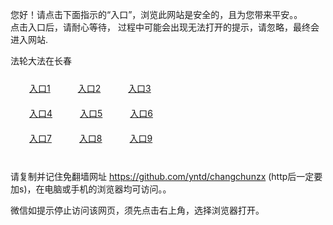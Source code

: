 您好！请点击下面指示的“入口”，浏览此网站是安全的，且为您带来平安。。 <br/>
点击入口后，请耐心等待， 过程中可能会出现无法打开的提示，请忽略，最终会进入网站. </br>

法轮大法在长春<br/>
<div style="padding:10px"><a style="margin:20px" target="_blank" href="https://d2fbgrc6veyo2w.cloudfront.net/2Qpsp?nxlwmgb" id="ccLink1" rel="nofollow">入口1</a> <a target="_blank" style="margin:20px" href="https://d1uf4ml8wx1gfe.cloudfront.net/2Qpsp?aklxgs" id="ccLink2" rel="nofollow">入口2</a> <a style="margin:20px" target="_blank" href="https://d1qfmexn6kc4i8.cloudfront.net/2Qpsp?rwzoc" id="ccLink3" rel="nofollow">入口3</a></div>

<div style="padding:10px" ><a style="margin:20px" target="_blank" href="https://d2fbgrc6veyo2w.cloudfront.net/2Qpsp?nxlwmgb" id="ccLink4" rel="nofollow">入口4</a> <a style="margin:20px" href="https://d1uf4ml8wx1gfe.cloudfront.net/2Qpsp?aklxgs" target="_blank" id="ccLink5" rel="nofollow">入口5</a> <a style="margin:20px" href="https://d1qfmexn6kc4i8.cloudfront.net/2Qpsp?rwzoc" target="_blank" id="ccLink6" rel="nofollow">入口6</a></div>

<div style="padding:10px"><a style="margin:20px" target="_blank" href="https://d2fbgrc6veyo2w.cloudfront.net/2Qpsp?nxlwmgb" id="ccLink7" rel="nofollow">入口7</a> <a style="margin:20px" href="https://d1uf4ml8wx1gfe.cloudfront.net/2Qpsp?aklxgs" target="_blank" id="ccLink8" rel="nofollow">入口8</a> <a style="margin:20px" target="_blank" href="https://d1qfmexn6kc4i8.cloudfront.net/2Qpsp?rwzoc" id="ccLink9" rel="nofollow">入口9</a></div>

<br/>



请复制并记住免翻墙网址 https://github.com/yntd/changchunzx (http后一定要加s)，在电脑或手机的浏览器均可访问。。<br/>

微信如提示停止访问该网页，须先点击右上角，选择浏览器打开。
